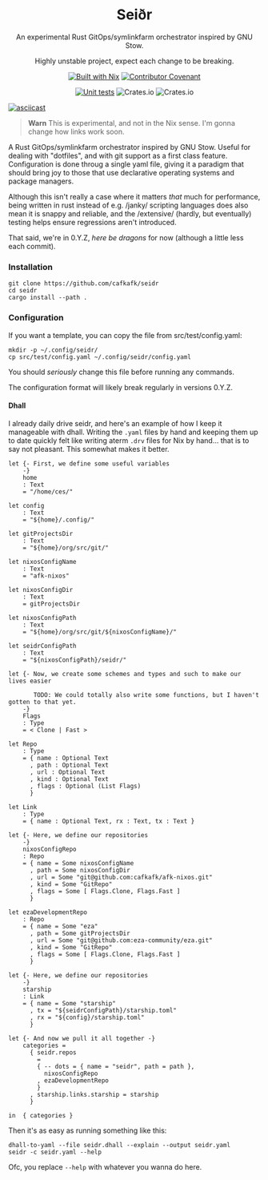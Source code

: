 <div align="center">

# Seiðr

An experimental Rust GitOps/symlinkfarm orchestrator inspired by GNU Stow.

Highly unstable project, expect each change to be breaking.

[![Built with Nix](https://img.shields.io/badge/Built_With-Nix-5277C3.svg?logo=nixos&labelColor=73C3D5)](https://nixos.org)
[![Contributor Covenant](https://img.shields.io/badge/Contributor%20Covenant-2.1-4baaaa.svg)](code_of_conduct.md)

[![Unit tests](https://github.com/cafkafk/seidr/actions/workflows/unit-tests.yml/badge.svg)](https://github.com/cafkafk/seidr/actions/workflows/unit-tests.yml)
![Crates.io](https://img.shields.io/crates/v/seidr?link=https%3A%2F%2Fcrates.io%2Fcrates%2Fseidr)
![Crates.io](https://img.shields.io/crates/l/seidr?link=https%3A%2F%2Fgithub.com%2Fcafkafk%2Fseidr%2Fblob%2Fmain%2FLICENCE)

</div>

[![asciicast](https://asciinema.org/a/TVmnEYR3PK40GtoZnwavun0dP.svg)](https://asciinema.org/a/TVmnEYR3PK40GtoZnwavun0dP)

> **Warn**
> This is experimental, and not in the Nix sense. I'm gonna change how links work soon.

A Rust GitOps/symlinkfarm orchestrator inspired by GNU Stow. Useful for dealing
with "dotfiles", and with git support as a first class feature. Configuration is
done throug a single yaml file, giving it a paradigm that should bring joy to
those that use declarative operating systems and package managers.

Although this isn't really a case where it matters *that* much for performance,
being written in rust instead of e.g. /janky/ scripting languages does also mean
it is snappy and reliable, and the /extensive/ (hardly, but eventually) testing
helps ensure regressions aren't introduced.

That said, we're in 0.Y.Z, *here be dragons* for now (although a little less each
commit).

### Installation

    git clone https://github.com/cafkafk/seidr
    cd seidr
    cargo install --path .

### Configuration
If you want a template, you can copy the file from src/test/config.yaml:

    mkdir -p ~/.config/seidr/
    cp src/test/config.yaml ~/.config/seidr/config.yaml

You should *seriously* change this file before running any commands.

The configuration format will likely break regularly in versions 0.Y.Z.

#### Dhall

I already daily drive seidr, and here's an example of how I keep it manageable with dhall. Writing the `.yaml` files by hand and keeping them up to date quickly felt like writing aterm `.drv` files for Nix by hand... that is to say not pleasant. This somewhat makes it better.

```dhall
let {- First, we define some useful variables
    -}
    home
    : Text
    = "/home/ces/"

let config
    : Text
    = "${home}/.config/"

let gitProjectsDir
    : Text
    = "${home}/org/src/git/"

let nixosConfigName
    : Text
    = "afk-nixos"

let nixosConfigDir
    : Text
    = gitProjectsDir

let nixosConfigPath
    : Text
    = "${home}/org/src/git/${nixosConfigName}/"

let seidrConfigPath
    : Text
    = "${nixosConfigPath}/seidr/"

let {- Now, we create some schemes and types and such to make our lives easier

       TODO: We could totally also write some functions, but I haven't gotten to that yet.
    -}
    Flags
    : Type
    = < Clone | Fast >

let Repo
    : Type
    = { name : Optional Text
      , path : Optional Text
      , url : Optional Text
      , kind : Optional Text
      , flags : Optional (List Flags)
      }

let Link
    : Type
    = { name : Optional Text, rx : Text, tx : Text }

let {- Here, we define our repositories
    -}
    nixosConfigRepo
    : Repo
    = { name = Some nixosConfigName
      , path = Some nixosConfigDir
      , url = Some "git@github.com:cafkafk/afk-nixos.git"
      , kind = Some "GitRepo"
      , flags = Some [ Flags.Clone, Flags.Fast ]
      }

let ezaDevelopmentRepo
    : Repo
    = { name = Some "eza"
      , path = Some gitProjectsDir
      , url = Some "git@github.com:eza-community/eza.git"
      , kind = Some "GitRepo"
      , flags = Some [ Flags.Clone, Flags.Fast ]
      }

let {- Here, we define our repositories
    -}
    starship
    : Link
    = { name = Some "starship"
      , tx = "${seidrConfigPath}/starship.toml"
      , rx = "${config}/starship.toml"
      }

let {- And now we pull it all together -}
    categories =
      { seidr.repos
        =
        { -- dots = { name = "seidr", path = path },
          nixosConfigRepo
        , ezaDevelopmentRepo
        }
      , starship.links.starship = starship
      }

in  { categories }
```

Then it's as easy as running something like this:

```
dhall-to-yaml --file seidr.dhall --explain --output seidr.yaml
seidr -c seidr.yaml --help
```

Ofc, you replace `--help` with whatever you wanna do here.
